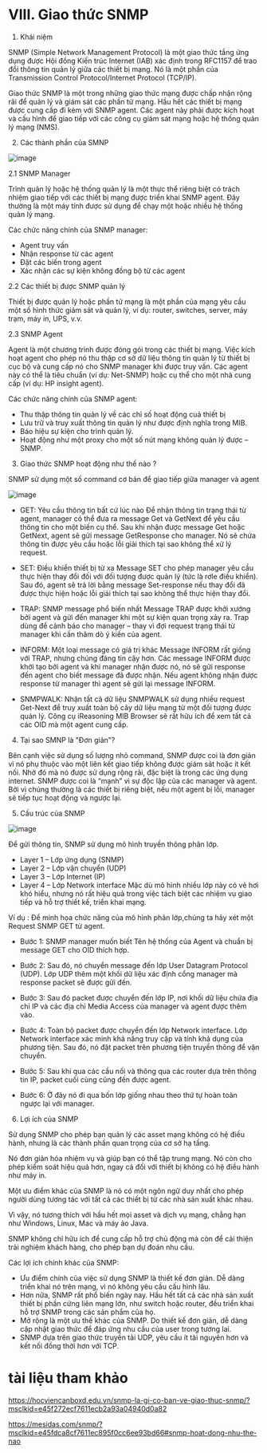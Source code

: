 # VIII. Giao thức SNMP

1. Khái niệm 

SNMP (Simple Network Management Protocol) là một giao thức tầng ứng dụng được Hội đồng Kiến trúc Internet (IAB) xác định trong RFC1157 để trao đổi thông tin quản lý giữa các thiết bị mạng. Nó là một phần của Transmission Control Protocol/Internet Protocol (TCP/IP).

Giao thức SNMP là một trong những giao thức mạng được chấp nhận rộng rãi để quản lý và giám sát các phần tử mạng. Hầu hết các thiết bị mạng được cung cấp đi kèm với SNMP agent. Các agent này phải được kích hoạt và cấu hình để giao tiếp với các công cụ giám sát mạng hoặc hệ thống quản lý mạng (NMS).

2. Các thành phần của SMNP

![image](https://user-images.githubusercontent.com/97047640/167378492-6ad5c496-68f0-4f48-a412-c60eca3e07e4.png)

2.1 SNMP Manager

Trình quản lý hoặc hệ thống quản lý là một thực thể riêng biệt có trách nhiệm giao tiếp với các thiết bị mạng được triển khai SNMP agent. Đây thường là một máy tính được sử dụng để chạy một hoặc nhiều hệ thống quản lý mạng.

Các chức năng chính của SNMP manager:

  - Agent truy vấn
  - Nhận response từ các agent
  - Đặt các biến trong agent
  - Xác nhận các sự kiện không đồng bộ từ các agent

2.2 Các thiết bị được SNMP quản lý

Thiết bị được quản lý hoặc phần tử mạng là một phần của mạng yêu cầu một số hình thức giám sát và quản lý, ví dụ: router, switches, server, máy trạm, máy in, UPS, v.v.

2.3 SNMP Agent

Agent là một chương trình được đóng gói trong các thiết bị mạng. Việc kích hoạt agent cho phép nó thu thập cơ sở dữ liệu thông tin quản lý từ thiết bị cục bộ và cung cấp nó cho SNMP manager khi được truy vấn. Các agent này có thể là tiêu chuẩn (ví dụ: Net-SNMP) hoặc cụ thể cho một nhà cung cấp (ví dụ: HP insight agent).

Các chức năng chính của SNMP agent:

   - Thu thập thông tin quản lý về các chỉ số hoạt động cuả thiết bị
   - Lưu trữ và truy xuất thông tin quản lý như được định nghĩa trong MIB.
   - Báo hiệu sự kiện cho trình quản lý.
   - Hoạt động như một proxy cho một số nút mạng không quản lý được – SNMP.

3. Giao thức SNMP hoạt động như thế nào ?

SNMP sử dụng một số command cơ bản để giao tiếp giữa manager và agent

![image](https://user-images.githubusercontent.com/97047640/167378926-67d2ab84-6ae7-4bce-a8eb-93655d7e005f.png)

- GET: Yêu cầu thông tin bất cứ lúc nào
Để nhận thông tin trạng thái từ agent, manager có thể đưa ra message Get và GetNext để yêu cầu thông tin cho một biến cụ thể. Sau khi nhận được message Get hoặc GetNext, agent sẽ gửi message GetResponse cho manager. Nó sẽ chứa thông tin được yêu cầu hoặc lỗi giải thích tại sao không thể xử lý request.

- SET: Điều khiển thiết bị từ xa 
Message SET cho phép manager yêu cầu thực hiện thay đổi đối với đối tượng được quản lý (tức là rơle điều khiển). Sau đó, agent sẽ trả lời bằng message Set-response nếu thay đổi đã được thực hiện hoặc lỗi giải thích tại sao không thể thực hiện thay đổi.

- TRAP: SNMP message phổ biến nhất
Message TRAP được khởi xướng bởi agent và gửi đến manager khi một sự kiện quan trọng xảy ra. Trap dùng để cảnh báo cho manager – thay vì đợi request trạng thái từ manager khi cần thăm dò ý kiến ​​của agent.

- INFORM: Một loại message có giá trị khác
Message INFORM rất giống với TRAP, nhưng chúng đáng tin cậy hơn. Các message INFORM được khởi tạo bởi agent và khi manager nhận được nó, nó sẽ gửi response đến agent cho biết message đã được nhận. Nếu agent không nhận được response từ manager thì agent sẽ gửi lại message INFORM.

- SNMPWALK: Nhận tất cả dữ liệu
SNMPWALK sử dụng nhiều request Get-Next để truy xuất toàn bộ cây dữ liệu mạng từ một đối tượng được quản lý. Công cụ iReasoning MIB Browser sẽ rất hữu ích để xem tất cả các OID mà một agent cung cấp.

4. Tại sao SMNP là "Đơn giản"?

Bên cạnh việc sử dụng số lượng nhỏ command, SNMP được coi là đơn giản vì nó phụ thuộc vào một liên kết giao tiếp không được giám sát hoặc ít kết nối. Nhờ đó mà nó được sử dụng rộng rãi, đặc biệt là trong các ứng dụng internet. SNMP được coi là “mạnh” vì sự độc lập của các manager và agent. Bởi vì chúng thường là các thiết bị riêng biệt, nếu một agent bị lỗi, manager sẽ tiếp tục hoạt động và ngược lại.

5. Cấu trúc của SNMP

![image](https://user-images.githubusercontent.com/97047640/167379173-09e518f7-3424-44a1-a5e5-2db944f074d4.png)

Để gửi thông tin, SNMP sử dụng mô hình truyền thông phân lớp.

 - Layer 1 – Lớp ứng dụng (SNMP)
 - Layer 2 – Lớp vận chuyển (UDP)
 - Layer 3 – Lớp Internet (IP)
 - Layer 4 – Lớp Network interface
Mặc dù mô hình nhiều lớp này có vẻ hơi khó hiểu, nhưng nó rất hiệu quả trong việc tách biệt các nhiệm vụ giao tiếp và hỗ trợ thiết kế, triển khai mạng.

Ví dụ : Để minh họa chức năng của mô hình phân lớp,chúng ta hãy xét một Request SNMP GET từ agent.

- Bước 1: SNMP manager muốn biết Tên hệ thống của Agent và chuẩn bị message GET cho OID thích hợp.

- Bước 2: Sau đó, nó chuyển message đến lớp User Datagram Protocol (UDP). Lớp UDP thêm một khối dữ liệu xác định cổng manager mà response packet sẽ được gửi đến.

- Bước 3: Sau đó packet được chuyển đến lớp IP, nơi khối dữ liệu chứa địa chỉ IP và các địa chỉ Media Access của manager và agent được thêm vào.

- Bước 4: Toàn bộ packet được chuyển đến lớp Network interface. Lớp Network interface xác minh khả năng truy cập và tính khả dụng của phương tiện. Sau đó, nó đặt packet trên phương tiện truyền thông để vận chuyển.

- Bước 5: Sau khi qua các cầu nối và thông qua các router dựa trên thông tin IP, packet cuối cùng cũng đến được agent.

- Bước 6: Ở đây nó đi qua bốn lớp giống nhau theo thứ tự hoàn toàn ngược lại với manager. 

6. Lợi ích của SNMP

Sử dụng SNMP cho phép bạn quản lý các asset mạng không có hệ điều hành, nhưng là các thành phần quan trọng của cơ sở hạ tầng. 

Nó đơn giản hóa nhiệm vụ và giúp bạn có thể tập trung mạng. Nó còn cho phép kiểm soát hiệu quả hơn, ngay cả đối với thiết bị không có hệ điều hành như máy in.

Một ưu điểm khác của SNMP là nó có một ngôn ngữ duy nhất cho phép người dùng tương tác với tất cả các thiết bị từ các nhà sản xuất khác nhau.

Vì vậy, nó tương thích với hầu hết mọi asset và dịch vụ mạng, chẳng hạn như Windows, Linux, Mac và máy ảo Java.

SNMP không chỉ hữu ích để cung cấp hỗ trợ chủ động mà còn để cải thiện trải nghiệm khách hàng, cho phép bạn dự đoán nhu cầu.

Các lợi ích chính khác của SNMP:

- Ưu điểm chính của việc sử dụng SNMP là thiết kế đơn giản. Dễ dàng triển khai nó trên mạng, vì nó không yêu cầu cấu hình lâu.
- Hơn nữa, SNMP rất phổ biến ngày nay. Hầu hết tất cả các nhà sản xuất thiết bị phần cứng liên mạng lớn, như switch hoặc router, đều triển khai hỗ trợ SNMP trong các sản phẩm của họ.
- Mở rộng là một ưu thế khác của SNMP. Do thiết kế đơn giản, dễ dàng cập nhật giao thức để đáp ứng nhu cầu của user trong tương lai.
- SNMP dựa trên giao thức truyền tải UDP, yêu cầu ít tài nguyên hơn và kết nối đồng thời hơn với TCP.

# tài liệu tham khảo

https://hocviencanboxd.edu.vn/snmp-la-gi-co-ban-ve-giao-thuc-snmp/?msclkid=e45f272ecf7611ecb2a93a04940d0a82

https://mesidas.com/snmp/?msclkid=e45fdca8cf7611ec895f0cc6ee93bd66#snmp-hoat-dong-nhu-the-nao
